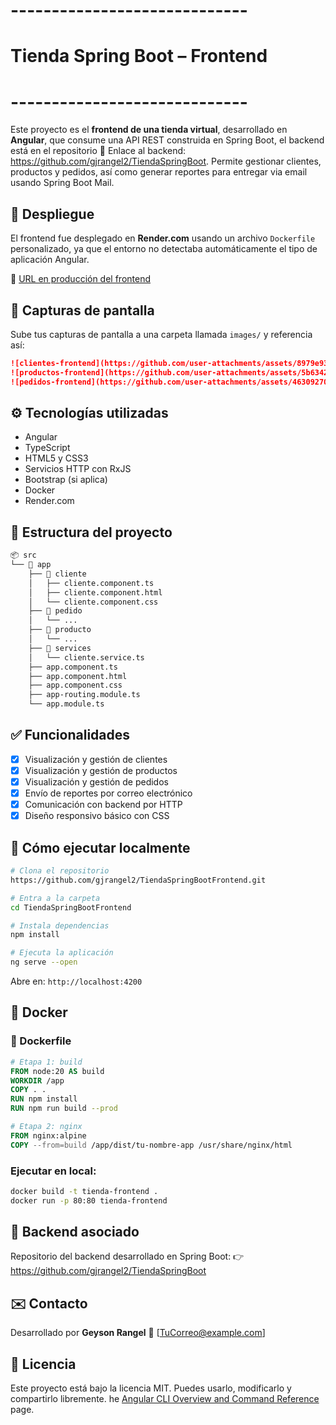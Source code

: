 # -----------------------------
# Tienda Spring Boot – Frontend
# -----------------------------

Este proyecto es el **frontend de una tienda virtual**, desarrollado en **Angular**, que consume una API REST construida en Spring Boot, el backend está en el repositorio 🔗 Enlace al backend: https://github.com/gjrangel2/TiendaSpringBoot. Permite gestionar clientes, productos y pedidos, así como generar reportes para entregar via email usando Spring Boot Mail.

## 🚀 Despliegue

El frontend fue desplegado en **Render.com** usando un archivo `Dockerfile` personalizado, ya que el entorno no detectaba automáticamente el tipo de aplicación Angular.

🔗 [URL en producción del frontend]([https://render.com](https://tiendaspringbootfrontend.onrender.com)) 


## 📸 Capturas de pantalla

Sube tus capturas de pantalla a una carpeta llamada `images/` y referencia así:

```markdown
![clientes-frontend](https://github.com/user-attachments/assets/8979e93e-54e8-4b64-b210-3781fea5332d)
![productos-frontend](https://github.com/user-attachments/assets/5b6342d6-6c56-44a4-92de-2724779ea9f2)
![pedidos-frontend](https://github.com/user-attachments/assets/46309270-ec30-469a-ad6e-f1c7a947c754)

```

## ⚙️ Tecnologías utilizadas

- Angular
- TypeScript
- HTML5 y CSS3
- Servicios HTTP con RxJS
- Bootstrap (si aplica)
- Docker
- Render.com

## 📁 Estructura del proyecto

```bash
📦 src
└── 📁 app
    ├── 📁 cliente
    │   ├── cliente.component.ts
    │   ├── cliente.component.html
    │   └── cliente.component.css
    ├── 📁 pedido
    │   └── ...
    ├── 📁 producto
    │   └── ...
    ├── 📁 services
    │   └── cliente.service.ts
    ├── app.component.ts
    ├── app.component.html
    ├── app.component.css
    ├── app-routing.module.ts
    └── app.module.ts
```

## ✅ Funcionalidades

- [x] Visualización y gestión de clientes
- [x] Visualización y gestión de productos
- [x] Visualización y gestión de pedidos
- [x] Envío de reportes por correo electrónico
- [x] Comunicación con backend por HTTP
- [x] Diseño responsivo básico con CSS

## 🧪 Cómo ejecutar localmente

```bash
# Clona el repositorio
https://github.com/gjrangel2/TiendaSpringBootFrontend.git

# Entra a la carpeta
cd TiendaSpringBootFrontend

# Instala dependencias
npm install

# Ejecuta la aplicación
ng serve --open
```

Abre en: `http://localhost:4200`

## 🐳 Docker

### 📄 Dockerfile

```dockerfile
# Etapa 1: build
FROM node:20 AS build
WORKDIR /app
COPY . .
RUN npm install
RUN npm run build --prod

# Etapa 2: nginx
FROM nginx:alpine
COPY --from=build /app/dist/tu-nombre-app /usr/share/nginx/html
```

### Ejecutar en local:

```bash
docker build -t tienda-frontend .
docker run -p 80:80 tienda-frontend
```

## 🔗 Backend asociado

Repositorio del backend desarrollado en Spring Boot:
👉 https://github.com/gjrangel2/TiendaSpringBoot

## ✉️ Contacto

Desarrollado por **Geyson Rangel**
📧 [TuCorreo@example.com]

## 📃 Licencia

Este proyecto está bajo la licencia MIT. Puedes usarlo, modificarlo y compartirlo libremente.
he [Angular CLI Overview and Command Reference](https://angular.io/cli) page.
